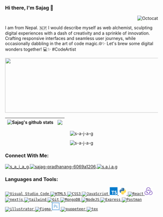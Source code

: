 <!-- ### Hi there, I'm Sajag 👋 -->

<!-- <img align="right" src="https://myoctocat.com/assets/images/base-octocat.svg" height="200" alt="Octocat" /> -->
<div  align="left" style="text-align: left;">
    
### Hi there, I'm Sajag 👋

</div>

<div  align="right" style="text-align: right;">
    <img src="https://myoctocat.com/assets/images/base-octocat.svg" height="200" alt="Octocat" />
</div>

<p>
I am from Nepal. 🇳🇵 I would describe myself as web alchemist, sculpting digital experiences with a dash of creativity and a sprinkle of innovation. Crafting responsive interfaces and seamless user journeys, while occasionally dabbling in the art of code magic.🌐✨ Let's brew some digital wonders together! 💻✨ #CodeArtist

</p>

<img width="1200" height="180" style="object-fit: cover;" src="https://media.tenor.com/GVk4jB2u_i8AAAAd/coding.gif" />

<!-- Github Stats -->
<!-- Most Used Languages -->

| <img align="center" src="https://github-readme-stats.vercel.app/api?username=s-a-j-a-g&show_icons=true&include_all_commits=true&theme=buefy&hide_border=true" alt="Sajag's github stats" /> | <img align="center" src="https://github-readme-stats.vercel.app/api/top-langs/?username=s-a-j-a-g&layout=compact&theme=buefy&hide_border=true" /> |
| ------------------------------------------------------------------------------------------------------------------------------------------------------------------------------------------- | ------------------------------------------------------------------------------------------------------------------------------------------------- |

<!-- Streaks, Contributions -->

<!-- | <div style="display: flex; justify-content: center;"> <img align="center" src="https://github-readme-streak-stats.herokuapp.com/?user=s-a-j-a-g&" alt="s-a-j-a-g" style="width: 100%;"/> </div> |
| ----------------------------------------------------------------------------------------------------------------------------------------------------------------------------------------------- | -->

<div align="center" style="width: 100%;">
    <img align="center" src="https://github-readme-streak-stats.herokuapp.com/?user=s-a-j-a-g" alt="s-a-j-a-g" style="width: 65%;" />
</div>

<!-- Profile Views / Visitors Count -->
<p align="center">
    <img src="https://komarev.com/ghpvc/?username=s-a-j-a-g&label=Profile%20views&color=0e75b6&style=flat" alt="s-a-j-a-g" />
</p>

<!-- GitHub Trophies -->
<!-- <p align="center">
    <a href="https://github.com/ryo-ma/github-profile-trophy">
        <img src="https://github-profile-trophy.vercel.app/?username=s-a-j-a-g" alt="s-a-j-a-g" />
    </a>
</p> -->

### Connect With Me:

<p>
    <a href="https://twitter.com/s_a_j_a_g" target="blank">
        <img align="center" src="https://raw.githubusercontent.com/rahuldkjain/github-profile-readme-generator/master/src/images/icons/Social/twitter.svg" alt="s_a_j_a_g" height="30" width="40" />
    </a>
    <a href="https://linkedin.com/in/sajag-pradhanang-6069a1206" target="blank">
        <img align="center" src="https://raw.githubusercontent.com/rahuldkjain/github-profile-readme-generator/master/src/images/icons/Social/linked-in-alt.svg" alt="sajag-pradhanang-6069a1206" height="30" width="40" />
    </a>
    <a href="https://instagram.com/s.a.j.a.g" target="blank">
        <img align="center" src="https://raw.githubusercontent.com/rahuldkjain/github-profile-readme-generator/master/src/images/icons/Social/instagram.svg" alt="s.a.j.a.g" height="30" width="40" />
    </a>
</p>

### Languages and Tools:

<!-- VS Code -->
<a href="https://code.visualstudio.com/docs" target="_blank" rel="noreferrer">
    <code><img alt="Visual Studio Code" src="https://cdn.jsdelivr.net/gh/devicons/devicon/icons/vscode/vscode-original.svg" width="26" height="26" /></code>
</a>

<!-- HTML -->
<a href="https://html.spec.whatwg.org/multipage/" target="_blank" rel="noreferrer">
  <code><img alt="HTML5" src="https://cdn.jsdelivr.net/gh/devicons/devicon/icons/html5/html5-original.svg" width="26" height="26" /></code>
</a>

<!-- CSS -->
<a href="https://www.w3schools.com/css" target="_blank" rel="noreferrer">
    <code><img alt="CSS3" src="https://cdn.jsdelivr.net/gh/devicons/devicon/icons/css3/css3-original.svg" width="26" height="26" /></code>
</a>

<!-- JavaScript -->
<a href="https://developer.mozilla.org/en-US/docs/Web/JavaScript" target="_blank" rel="noreferrer">
    <code><img alt="JavaScript" src="https://cdn.jsdelivr.net/gh/devicons/devicon/icons/javascript/javascript-original.svg" width="26" height="26" /></code>
</a>

<!-- TypeScript -->
<a href="https://www.typescriptlang.org/" target="_blank" rel="noreferrer">
    <code><img src="https://raw.githubusercontent.com/devicons/devicon/master/icons/typescript/typescript-original.svg" alt="typescript" width="26" height="26"></code>
</a>

<!-- Python -->
<a href="https://www.python.org" target="_blank" rel="noreferrer">
    <code><img src="https://raw.githubusercontent.com/devicons/devicon/master/icons/python/python-original.svg" alt="python" width="26" height="26" /></code>
</a>

<!-- React -->
<a href="https://react.dev/" target="_blank" rel="noreferrer">
    <code><img alt="React" src="https://cdn.jsdelivr.net/gh/devicons/devicon/icons/react/react-original.svg" width="26" height="26" /></code>
</a>

<!-- Redux -->
<a href="https://redux.js.org/" target="_blank" rel="noreferrer">
    <code><img alt="Redux" src="https://raw.githubusercontent.com/devicons/devicon/master/icons/redux/redux-original.svg" width="26" height="26" /></code>
</a>

<!-- NextJS -->
<a href="https://nextjs.org/" target="_blank" rel="noreferrer">
    <code><img src="https://res.cloudinary.com/startup-grind/image/upload/c_fill,dpr_2.0,f_auto,g_center,q_auto:good/v1/gcs/platform-data-dsc/events/nextjs-boilerplate-logo.png" alt="nextjs" width="26" height="26"/></code>
</a>

<!-- Tailwind CSS -->
<a href="https://tailwindcss.com/" target="_blank" rel="noreferrer">
    <code><img src="https://www.vectorlogo.zone/logos/tailwindcss/tailwindcss-icon.svg" alt="tailwind" width="26" height="26"/></code>
</a>

<!-- Git -->
<a href="https://git-scm.com/" target="_blank" rel="noreferrer">
    <code><img alt="Git" src="https://cdn.jsdelivr.net/gh/devicons/devicon/icons/git/git-original.svg" width="26" height="26" /></code>
</a>

<!-- MongoDB -->
<a href="https://www.mongodb.com/what-is-mongodb" target="_blank" rel="noreferrer">
    <code><img alt="MongoDB" src="https://www.svgrepo.com/show/373845/mongo.svg"  width="26" height="26" /></code>
</a>

<!-- NodeJS -->
<a href="https://nodejs.org/en" target="_blank" rel="noreferrer">
<!-- <img align="left" alt="NodeJS" width="26px" src="https://raw.githubusercontent.com/devicons/devicon/master/icons/nodejs/nodejs-original-wordmark.svg" style="padding-right:10px;"/> -->
    <code><img alt="NodeJS" src="https://static.cdnlogo.com/logos/n/22/nodejs.svg" width="26" height="26" /></code>
</a>

<!-- Express -->
<a href="https://expressjs.com/" target="_blank" rel="noreferrer">
    <code><img alt="Express" src="https://adware-technologies.s3.amazonaws.com/uploads/technology/thumbnail/20/express-js.png" width="26" height="26" /></code>
</a>

<!-- Postman -->
<a href="https://www.postman.com/product/what-is-postman/" target="_blank" rel="noreferrer">
    <code><img alt="Postman" src="https://www.vectorlogo.zone/logos/getpostman/getpostman-icon.svg" width="26" height="26" /></code>
</a>

<!-- Adobe Illustrator -->
<a href="https://www.adobe.com/in/products/illustrator.html" target="_blank" rel="noreferrer"> 
    <code><img src="https://www.vectorlogo.zone/logos/adobe_illustrator/adobe_illustrator-icon.svg" alt="illustrator" width="26" height="26"/></code>
</a>

<!-- Figma -->
<a href="https://www.figma.com/" target="_blank" rel="noreferrer">
    <code><img alt="Figma" src="https://www.vectorlogo.zone/logos/figma/figma-icon.svg"  width="26" height="26" /></code>
</a>

<!-- Adobe Photoshop -->
<a href="https://www.photoshop.com/en" target="_blank" rel="noreferrer">
    <code><img src="https://raw.githubusercontent.com/devicons/devicon/master/icons/photoshop/photoshop-line.svg" alt="photoshop" width="26" height="26"/></code>
</a>

<!-- Puppeteer -->
<a href="https://github.com/puppeteer/puppeteer" target="_blank" rel="noreferrer">
    <code><img src="https://www.vectorlogo.zone/logos/pptrdev/pptrdev-official.svg" alt="puppeteer" width="26" height="26"/></code>
</a>

<!-- Tex -->
<a href="https://ctan.org/tex?lang=en" target="_blank" rel="noreferrer">
    <code><img src="https://upload.wikimedia.org/wikipedia/commons/thumb/9/95/TeXShop_icon.png/600px-TeXShop_icon.png" alt="tex" width="30" height="30"/></code>
</a>

<!-- Resources -->
<!-- https://github.com/anuraghazra/github-readme-stats -->
<!-- https://arturssmirnovs.github.io/github-profile-readme-generator/ -->
<!-- https://rahuldkjain.github.io/gh-profile-readme-generator/ -->
